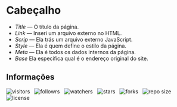 # Cabeçalho

- *Title* — O título da página.
- *Link* — Inseri um arquivo externo no HTML.
- *Scrip* — Ela trás um arquivo externo JavaScript.
- *Style* — Ela é quem define o estilo da página.
- *Meta* — Ela é todos os dados internos da página.
- *Base* Ela especifica qual é o endereço original do site.

## Informações

![visitors](https://visitor-badge.glitch.me/badge?page_id=Devsgeeknerd.cabecalho "Total de Visitas")
&nbsp;
![followrs](https://img.shields.io/github/followers/Devsgeeknerd?style=social "Total de Seguidores")
&nbsp;
![watchers](https://img.shields.io/github/watchers/Devsgeeknerd/cabecalho?style=social "Total de Observadores")
&nbsp;
![stars](https://img.shields.io/github/stars/Devsgeeknerd/cabecalho?style=social "Total de Estrelas Recebidas")
&nbsp;
![forks](https://img.shields.io/github/forks/Devsgeeknerd/cabecalho?style=social "Total de Forks")
&nbsp;
![repo size](https://img.shields.io/github/repo-size/Devsgeeknerd/cabecalho?style=social "Tamanho do Repositório")
&nbsp;
![license](https://img.shields.io/github/license/Devsgeeknerd/cabecalho?style=social "Licença do Repositório")
